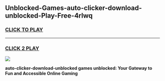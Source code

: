 
## Unblocked-Games-auto-clicker-download-unblocked-Play-Free-4rlwq
<h3>
<a href="https://premium76.site?title=auto-clicker-download-unblocked&ref=21A">CLICK TO PLAY</a></h3>
<hr>

<h3>
<a href="https://premium76.site?title=auto-clicker-download-unblocked&ref=21A">CLICK 2 PLAY</a>
  
</h3>

<a href="https://premium76.site?title=auto-clicker-download-unblocked&ref=21A"><img src="https://clearcache.store/games.png"></a>


**auto-clicker-download-unblocked games unblocked: Your Gateway to Fun and Accessible Online Gaming**
